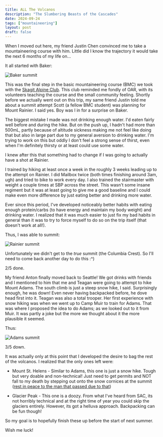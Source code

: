 ```yaml
---
title: ALL The Volcanos
description: "The Slumbering Beasts of the Cascades"
date: 2024-09-24
tags: ["mountaineering"]
layout: post
draft: false
---
```


When I moved out here, my friend Justin Chen convinced me to take a
mountaineering course with him. Little did I know the trajectory it would
take the next 6 months of my life on...

It all started with Baker:

![Baker summit](https://public.ranvier.net/images/all-the-volcanos/baker.jpg)

This was the final step in the basic mountaineering course (BMC) we took with
the [Skagit Alpine Club](https://www.skagitalpineclub.com/). This club reminded
me fondly of OAR, with its volunteers teaching the course and the small
community feeling. Shortly before we actually went out on this trip, my same
friend Justin told me about a summit attempt Scott (a fellow BMC student) was
planning for Mount Rainier. I said yes. Boy was I in for a surprise on Baker.

The biggest mistake I made was not drinking enough water. I'd eaten fairly well
before and during the hike. But on the push up, I hadn't had more than 500mL,
partly because of altitude sickness making me not feel like doing that but also
in large part due to my general aversion to drinking water. I'm trying to work
on this but oddly I don't feel a strong sense of thirst, even when I'm
definitely thirsty or at least could use some water.

I knew after this that something had to change if I was going to actually
have a shot at Rainier.

I trained by hiking at least once a week in the roughly 3 weeks leading up to
the attempt on Rainier. I did Mailbox twice (both times finishing around 3am,
ugh) and tried to bike to work every day. I also trained the stairmaster with
weight a couple times at SBP across the street. This wasn't some insane regiment
but it was at least going to give me a good baseline and I could make even more
difference by just eating better and drinking more water.

Ever since this period, I've developed noticeably better habits with eating
enough protein/carbs (to have energy and maintain my body weight) and drinking
water. I realized that it was much easier to just fix my bad habits in general
than it was to try to force myself to do so on the trip itself (that doesn't
work at all!).

Thus, I was able to summit:

![Rainier summit](https://public.ranvier.net/images/all-the-volcanos/rainier.jpg)

Unfortunately we didn't get to the _true_ summit (the Columbia Crest). So I'll
need to come back another day to do this :^)

2/5 done.

My friend Anton finally moved back to Seattle! We got drinks with friends and
I mentioned to him that me and Teagan were going to attempt to hike Mount Adams.
The south climb is just a steep snow hike, I said. Surprisingly enough, he was
down! Even never having backpacked before, he dove head first into it. Teagan
was also a total trooper. Her first experience with snow hiking was when we went
up to Camp Muir to train for Adams. That was where I proposed the idea to do
Adams; as we looked out to it from Muir. It was partly a joke but the more we
thought about it the more plausible it seemed.

Thus:

![Adams summit](https://public.ranvier.net/images/all-the-volcanos/adams.jpg)

3/5 down.

It was actually only at this point that I developed the desire to bag the rest
of the volcanos. I realized that the only ones left were:

- Mount St. Helens - Similar to Adams, this one is just a snow hike. Tough but very
  doable and non-technical! Just need to get permits and NOT fall to my death by
  stepping out onto the snow cornices at the summit ([rest in peace to the man
  that passed due to
  that](https://www.cnn.com/2024/04/03/us/climber-dead-mount-st-helens-crater-summit/index.html))

- Glacier Peak - This one is a doozy. From what I've heard from SAC, its not
  horribly technical and at the right time of year you could skip the glaciers
  entirely. However, its got a helluva approach. Backpacking can be fun though!

So my goal is to hopefully finish these up before the start of next summer.

Wish me luck!
